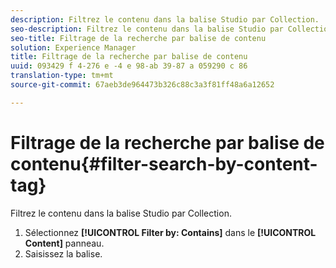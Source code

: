 ```yaml
---
description: Filtrez le contenu dans la balise Studio par Collection.
seo-description: Filtrez le contenu dans la balise Studio par Collection.
seo-title: Filtrage de la recherche par balise de contenu
solution: Experience Manager
title: Filtrage de la recherche par balise de contenu
uuid: 093429 f 4-276 e -4 e 98-ab 39-87 a 059290 c 86
translation-type: tm+mt
source-git-commit: 67aeb3de964473b326c88c3a3f81ff48a6a12652

---
```



# Filtrage de la recherche par balise de contenu{#filter-search-by-content-tag}

Filtrez le contenu dans la balise Studio par Collection.

1. Sélectionnez **[!UICONTROL Filter by: Contains]** dans le **[!UICONTROL Content]** panneau.
1. Saisissez la balise.
